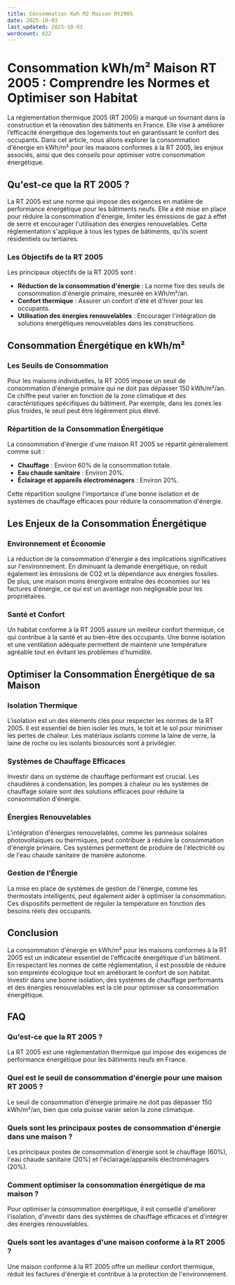 ```yaml
---
title: Consommation Kwh M2 Maison Rt2005
date: 2025-10-03
last_updated: 2025-10-03
wordcount: 822
---
```


# Consommation kWh/m² Maison RT 2005 : Comprendre les Normes et Optimiser son Habitat

La réglementation thermique 2005 (RT 2005) a marqué un tournant dans la construction et la rénovation des bâtiments en France. Elle vise à améliorer l’efficacité énergétique des logements tout en garantissant le confort des occupants. Dans cet article, nous allons explorer la consommation d'énergie en kWh/m² pour les maisons conformes à la RT 2005, les enjeux associés, ainsi que des conseils pour optimiser votre consommation énergétique.

## Qu'est-ce que la RT 2005 ?

La RT 2005 est une norme qui impose des exigences en matière de performance énergétique pour les bâtiments neufs. Elle a été mise en place pour réduire la consommation d'énergie, limiter les émissions de gaz à effet de serre et encourager l'utilisation des énergies renouvelables. Cette réglementation s'applique à tous les types de bâtiments, qu'ils soient résidentiels ou tertiaires.

### Les Objectifs de la RT 2005

Les principaux objectifs de la RT 2005 sont :

- **Réduction de la consommation d'énergie** : La norme fixe des seuils de consommation d'énergie primaire, mesurée en kWh/m²/an.
- **Confort thermique** : Assurer un confort d'été et d'hiver pour les occupants.
- **Utilisation des énergies renouvelables** : Encourager l'intégration de solutions énergétiques renouvelables dans les constructions.

## Consommation Énergétique en kWh/m²

### Les Seuils de Consommation

Pour les maisons individuelles, la RT 2005 impose un seuil de consommation d'énergie primaire qui ne doit pas dépasser 150 kWh/m²/an. Ce chiffre peut varier en fonction de la zone climatique et des caractéristiques spécifiques du bâtiment. Par exemple, dans les zones les plus froides, le seuil peut être légèrement plus élevé.

### Répartition de la Consommation Énergétique

La consommation d'énergie d'une maison RT 2005 se répartit généralement comme suit :

- **Chauffage** : Environ 60% de la consommation totale.
- **Eau chaude sanitaire** : Environ 20%.
- **Éclairage et appareils électroménagers** : Environ 20%.

Cette répartition souligne l'importance d'une bonne isolation et de systèmes de chauffage efficaces pour réduire la consommation d'énergie.

## Les Enjeux de la Consommation Énergétique

### Environnement et Économie

La réduction de la consommation d'énergie a des implications significatives sur l'environnement. En diminuant la demande énergétique, on réduit également les émissions de CO2 et la dépendance aux énergies fossiles. De plus, une maison moins énergivore entraîne des économies sur les factures d'énergie, ce qui est un avantage non négligeable pour les propriétaires.

### Santé et Confort

Un habitat conforme à la RT 2005 assure un meilleur confort thermique, ce qui contribue à la santé et au bien-être des occupants. Une bonne isolation et une ventilation adéquate permettent de maintenir une température agréable tout en évitant les problèmes d'humidité.

## Optimiser la Consommation Énergétique de sa Maison

### Isolation Thermique

L'isolation est un des éléments clés pour respecter les normes de la RT 2005. Il est essentiel de bien isoler les murs, le toit et le sol pour minimiser les pertes de chaleur. Les matériaux isolants comme la laine de verre, la laine de roche ou les isolants biosourcés sont à privilégier.

### Systèmes de Chauffage Efficaces

Investir dans un système de chauffage performant est crucial. Les chaudières à condensation, les pompes à chaleur ou les systèmes de chauffage solaire sont des solutions efficaces pour réduire la consommation d'énergie.

### Énergies Renouvelables

L'intégration d'énergies renouvelables, comme les panneaux solaires photovoltaïques ou thermiques, peut contribuer à réduire la consommation d'énergie primaire. Ces systèmes permettent de produire de l'électricité ou de l'eau chaude sanitaire de manière autonome.

### Gestion de l'Énergie

La mise en place de systèmes de gestion de l'énergie, comme les thermostats intelligents, peut également aider à optimiser la consommation. Ces dispositifs permettent de réguler la température en fonction des besoins réels des occupants.

## Conclusion

La consommation d'énergie en kWh/m² pour les maisons conformes à la RT 2005 est un indicateur essentiel de l'efficacité énergétique d'un bâtiment. En respectant les normes de cette réglementation, il est possible de réduire son empreinte écologique tout en améliorant le confort de son habitat. Investir dans une bonne isolation, des systèmes de chauffage performants et des énergies renouvelables est la clé pour optimiser sa consommation énergétique.

## FAQ

### Qu'est-ce que la RT 2005 ?

La RT 2005 est une réglementation thermique qui impose des exigences de performance énergétique pour les bâtiments neufs en France.

### Quel est le seuil de consommation d'énergie pour une maison RT 2005 ?

Le seuil de consommation d'énergie primaire ne doit pas dépasser 150 kWh/m²/an, bien que cela puisse varier selon la zone climatique.

### Quels sont les principaux postes de consommation d'énergie dans une maison ?

Les principaux postes de consommation d'énergie sont le chauffage (60%), l'eau chaude sanitaire (20%) et l'éclairage/appareils électroménagers (20%).

### Comment optimiser la consommation énergétique de ma maison ?

Pour optimiser la consommation énergétique, il est conseillé d'améliorer l'isolation, d'investir dans des systèmes de chauffage efficaces et d'intégrer des énergies renouvelables.

### Quels sont les avantages d'une maison conforme à la RT 2005 ?

Une maison conforme à la RT 2005 offre un meilleur confort thermique, réduit les factures d'énergie et contribue à la protection de l'environnement.